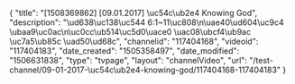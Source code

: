 {
    "title": "[1508369862] [09.01.2017] \uc54c\ub2e4 Knowing God",
    "description": "\ud638\uc138\uc544 6:1~11\uc808\n\uae40\ud604\uc9c4 \ubaa9\uc0ac\n\uc0cc\ub514\uc5d0\uace0 \uac08\ubcf4\ub9ac \uc7a5\ub85c \uad50\ud68c",
    "channelid": "117404168",
    "videoid": "117404183",
    "date_created": "1505358497",
    "date_modified": "1506631838",
    "type": "tvpage",
    "layout": "channelVideo",
    "url": "\/test-channel\/09-01-2017-\uc54c\ub2e4-knowing-god\/117404168-117404183"
}